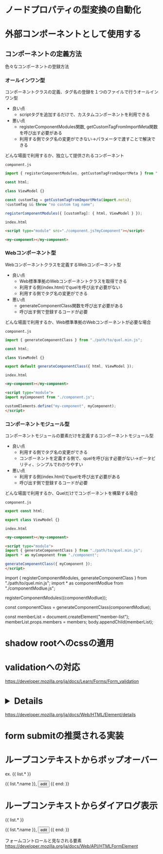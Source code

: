 
# ノードプロパティの型変換の自動化

# 外部コンポーネントとして使用する
## コンポーネントの定義方法
色々なコンポーネントの登録方法

### オールインワン型
コンポーネントクラスの定義、タグ名の登録を１つのファイルで行うオールインワン型

* 良い点
  * scriptタグを追加するだけで、カスタムコンポーネントを利用できる
* 悪い点
  * registerComponentModules関数, getCustomTagFromImportMeta関数を呼び出す必要がある
  * 利用する側でタグ名の変更ができない→パラメータで渡すことで解決できる

どんな場面で利用するか、独立して提供されるコンポーネント

`component.js`
```js
import { registerComponentModules, getCustomTagFromImportMeta } from "./path/to/quel.min.js";

const html;

class ViewModel {}

const customTag = getCustomTagFromImportMeta(import.meta);
!customTag && throw "no custom tag name";

registerComponentModules({ [customTag]: { html, ViewModel } });
```

`index.html`
```html
<script type="module" src="./component.js?myComponent"></script>

<my-component></my-component>
```

### Webコンポーネント型
Webコンポーネントクラスを定義するWebコンポーネント型
* 良い点
  * Web標準準拠のWebコンポーネントクラスを取得できる
  * 利用する側(index.html)でquelを呼び出す必要がない
  * 利用する側でタグ名の変更ができる
* 悪い点
  * generateComponentClass関数を呼び出す必要がある
  * 呼び出す側で登録するコードが必要

どんな場面で利用するか、Web標準準拠のWebコンポーネントが必要な場合

`component.js`
```js
import { generateComponentClass } from "./path/to/quel.min.js";

const html;

class ViewModel {}

export default generateComponentClass({ html, ViewModel });
```

`index.html`
```html
<my-component></my-component>

<script type="module">
import myComponent from "./component.js";

customElements.define("my-component", myComponent);
</script>
```

### コンポーネントモジュール型
コンポーネントモジュールの要素だけを定義するコンポーネントモジュール型
* 良い点
  * 利用する側でタグ名の変更ができる
  * コンポーネントを定義する側で、quelを呼び出す必要がない→ポータビリティ、シンプルでわかりやすい
* 悪い点
  * 利用する側(index.html)でquelを呼び出す必要がある
  * 呼び出す側で登録するコードが必要

どんな場面で利用するか、Quelだけでコンポーネントを構築する場合

`component.js`
```js
export const html;

export class ViewModel {}

```

`index.html`
```html
<my-component></my-component>

<script type="module">
import { generateComponentClass } from "./path/to/quel.min.js";
import * as myComponent from "./component";

generateComponentClass({ myComponent });
</script>
```


import { registerComponentModules, generateComponentClass } from "./path/to/quel.min.js";
import * as componentModlue from "./componentModlue.js";

registerComponentModules({componentModlue});

const componentClass = generateComponentClass(componentModlue);





const memberList = document.createElement("member-list");
memberList.props.members = members;
body.appendChild(memberList);

# shadow rootへのcssの適用

# validationへの対応
https://developer.mozilla.org/ja/docs/Learn/Forms/Form_validation

# <details>: 詳細折りたたみ要素への対応
https://developer.mozilla.org/ja/docs/Web/HTML/Element/details

# form submitの推奨される実装

# ループコンテキストからポップオーバー
ex.
{{ list.* }}
  <div>{{ list.*.name }}, <button type="button" popovertarget="detail-edit">edit</button>
{{ end: }}
<detail-edit id="detail-edit" data-bind="props.name:list.*.name"></detail-edit>

# ループコンテキストからダイアログ表示
{{ list.* }}
  <div>{{ list.*.name }}, <button type="button" invoketarget="detail-edit" invokeaction="open">edit</button>
{{ end: }}
<dialog is="detail-edit" id="detail-edit" data-bind="props.name:list.*.name"></dialog>

フォームコントロールと見なされる要素
https://developer.mozilla.org/ja/docs/Web/API/HTMLFormElement

